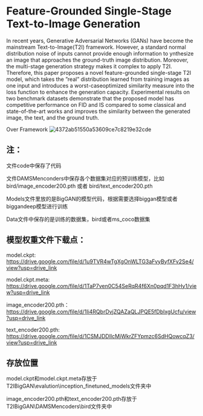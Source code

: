 # Feature-Grounded Single-Stage Text-to-Image Generation

In recent years, Generative Adversarial Networks (GANs) have become the mainstream Text-to-Image(T2I) framework. However, a standard normal distribution noise of inputs cannot provide enough information to ynthesize an image that approaches the ground-truth image distribution. Moreover, the multi-stage generation strategy makes it complex to apply T2I. Therefore, this paper proposes a novel feature-grounded single-stage T2I model, which takes the ”real” distribution learned from training images as one input and introduces a worst-caseoptimized similarity measure into the loss function to enhance the generation capacity. Experimental results on two benchmark datasets demonstrate that the proposed model has competitive performance on FID and IS compared to some classical and state-of-the-art works and improves the similarity between the generated image, the text, and the ground truth.

Over Framework
![4372ab51550a53609ce7c8219e32cde](https://github.com/GAInuist/T2IBigGAN/assets/157414652/663c4ca4-d95f-4c78-aeb0-ec401430ccc1)

## 注：
文件code中保存了代码

文件DAMSMenconders中保存各个数据集对应的预训练模型，比如bird/image_encoder200.pth 或者 bird/text_encoder200.pth

Models文件里放的是BigGAN的模型代码，根据需要选择biggan模型或者biggandeep模型进行训练

Data文件中保存的是训练的数据集，bird或者ms_coco数据集

## 模型权重文件下载点：
model.ckpt: https://drive.google.com/file/d/1u9TVR4wTgXgOnWLTG3aFvyByfXFv2Se4/view?usp=drive_link

model.ckpt.meta: https://drive.google.com/file/d/1TaP7ven0C54SeRqR4f6Xn0pqd1F3hHy1/view?usp=drive_link

image_encoder200.pth： https://drive.google.com/file/d/1Ii4RQbrDvjZQAZaQLJPQE5fDbIxgUcfu/view?usp=drive_link

text_encoder200.pth: https://drive.google.com/file/d/1CSMJDDlIcMjWkrZFYpmzc6SdHQowcqZ3/view?usp=drive_link

## 存放位置

model.ckpt和model.ckpt.meta存放于T2IBigGAN\evalution\inception_finetuned_models文件夹中

image_encoder200.pth和text_encoder200.pth存放于T2IBigGAN\DAMSMencoders\bird文件夹中



